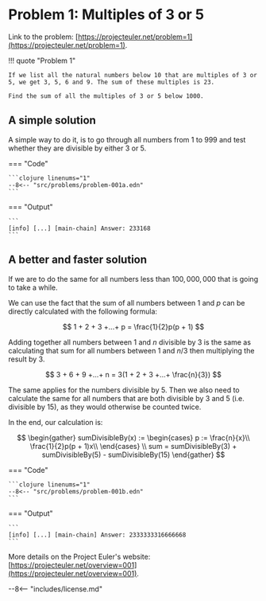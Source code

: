 # Problem 1: Multiples of 3 or 5

Link to the problem: [https://projecteuler.net/problem=1](https://projecteuler.net/problem=1).

!!! quote "Problem 1"

    If we list all the natural numbers below 10 that are multiples of 3 or 5, we get 3, 5, 6 and 9. The sum of these multiples is 23.

    Find the sum of all the multiples of 3 or 5 below 1000.

## A simple solution

A simple way to do it, is to go through all numbers from $1$ to $999$ and test whether they are divisible by either $3$ or $5$.

=== "Code"

    ```clojure linenums="1"
    --8<-- "src/problems/problem-001a.edn"
    ```

=== "Output"

    ```
    [info] [...] [main-chain] Answer: 233168
    ```

## A better and faster solution

If we are to do the same for all numbers less than $100,000,000$ that is going to take a while.

We can use the fact that the sum of all numbers between $1$ and $p$ can be directly calculated with the following formula:

$$
1 + 2 + 3 +...+ p = \frac{1}{2}p(p + 1)
$$

Adding together all numbers between $1$ and $n$ divisible by $3$ is the same as calculating that sum for all numbers between $1$ and $n/3$ then multiplying the result by $3$.

$$
3 + 6 + 9 +...+ n = 3(1 + 2 + 3 +...+ \frac{n}{3})
$$

The same applies for the numbers divisible by $5$. Then we also need to calculate the same for all numbers that are both divisible by $3$ and $5$ (i.e. divisible by $15$), as they would otherwise be counted twice.

In the end, our calculation is:

$$
\begin{gather}
sumDivisibleBy(x) :=
\begin{cases}
p := \frac{n}{x}\\
\frac{1}{2}p(p + 1)x\\
\end{cases} \\
sum = sumDivisibleBy(3) + sumDivisibleBy(5) - sumDivisibleBy(15)
\end{gather}
$$

=== "Code"

    ```clojure linenums="1"
    --8<-- "src/problems/problem-001b.edn"
    ```

=== "Output"

    ```
    [info] [...] [main-chain] Answer: 2333333316666668
    ```

More details on the Project Euler's website: [https://projecteuler.net/overview=001](https://projecteuler.net/overview=001).

--8<-- "includes/license.md"
